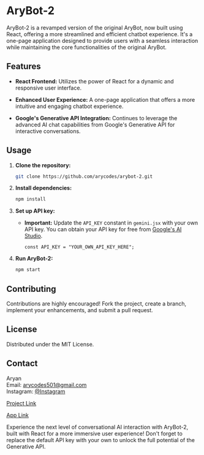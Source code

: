# AryBot-2

AryBot-2 is a revamped version of the original AryBot, now built using React, offering a more streamlined and efficient chatbot experience. It's a one-page application designed to provide users with a seamless interaction while maintaining the core functionalities of the original AryBot.

## Features

- **React Frontend:** Utilizes the power of React for a dynamic and responsive user interface.
  
- **Enhanced User Experience:** A one-page application that offers a more intuitive and engaging chatbot experience.
  
- **Google's Generative API Integration:** Continues to leverage the advanced AI chat capabilities from Google's Generative API for interactive conversations.

## Usage

1. **Clone the repository:**
   ```sh
   git clone https://github.com/arycodes/arybot-2.git
   ```
   
2. **Install dependencies:**
   ```sh
   npm install
   ```

3. **Set up API key:**
   - **Important:** Update the `API_KEY` constant in `gemini.jsx` with your own API key. You can obtain your API key for free from [Google's AI Studio](https://aistudio.google.com/app).
     ```JS
     const API_KEY = "YOUR_OWN_API_KEY_HERE";
     ```
   
4. **Run AryBot-2:**
   ```sh
   npm start
   ```

## Contributing

Contributions are highly encouraged! Fork the project, create a branch, implement your enhancements, and submit a pull request.

## License

Distributed under the MIT License.

## Contact

Aryan  
Email: arycodes501@gmail.com  
Instagram: [@Instagram](https://instagram.com/arycodes)

[Project Link](https://github.com/arycodes/arybot-2)

[App Link](https://bot.arycodes.in)

Experience the next level of conversational AI interaction with AryBot-2, built with React for a more immersive user experience! Don't forget to replace the default API key with your own to unlock the full potential of the Generative API.
